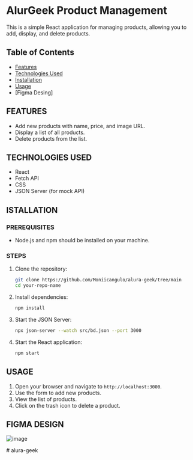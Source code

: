 # AlurGeek Product Management

This is a simple React application for managing products, allowing you to add, display, and delete products.

## Table of Contents
- [Features](#features)
- [Technologies Used](#technologies-used)
- [Installation](#installation)
- [Usage](#usage)
- [Figma Desing] 

## FEATURES
- Add new products with name, price, and image URL.
- Display a list of all products.
- Delete products from the list.

## TECHNOLOGIES USED
- React
- Fetch API
- CSS
- JSON Server (for mock API)

## ISTALLATION

### PREREQUISITES
- Node.js and npm should be installed on your machine.

### STEPS
1. Clone the repository:
    ```bash
    git clone https://github.com/Moniicangulo/alura-geek/tree/main
    cd your-repo-name
    ```

2. Install dependencies:
    ```bash
    npm install
    ```

3. Start the JSON Server:
    ```bash
    npx json-server --watch src/bd.json --port 3000
    ```

4. Start the React application:
    ```bash
    npm start
    ```

## USAGE
1. Open your browser and navigate to `http://localhost:3000`.
2. Use the form to add new products.
3. View the list of products.
4. Click on the trash icon to delete a product.

## FIGMA DESIGN
![image](https://github.com/Moniicangulo/alura-geek/assets/101953164/0cf28502-6709-4807-a612-3160dbe41198)

#   a l u r a - g e e k 
 
 
